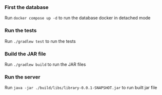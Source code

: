 ### First the database
Run `docker compose up -d` to run the database docker in detached mode

### Run the tests
Run `./gradlew test` to run the tests

### Build the JAR file
Run `./gradlew build` to run the JAR files

### Run the server
Run `java -jar ./build/libs/library-0.0.1-SNAPSHOT.jar` to run built jar file